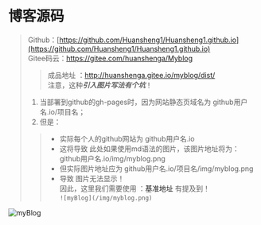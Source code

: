# 博客源码
> Github：[https://github.com/Huansheng1/Huansheng1.github.io](https://github.com/Huansheng1/Huansheng1.github.io)   
> Gitee码云：<https://gitee.com/huanshenga/Myblog>  
>> 成品地址 ：<http://huanshenga.gitee.io/myblog/dist/>  
> 注意，这种***引入图片写法有个坑***！  
> 1. 当部署到github的gh-pages时，因为网站静态页域名为 github用户名.io/项目名；  
> 2. 但是：  
>> * 实际每个人的github网站为 github用户名.io  
>> * 这将导致 此处如果使用md语法的图片，该图片地址将为：github用户名.io/img/myblog.png  
>> * 但实际图片地址应为 github用户名.io/项目名/img/myblog.png  
>> * 导致 图片无法显示！  
> 因此，这里我们需要使用 ：<a :href="$withBase('/guide/')" alt="基准用处">基准地址</a> 有提及到！  
> `![myBlog](/img/myblog.png) `  
<img :src="$withBase('/img/myblog.png')" alt="myBlog">  
